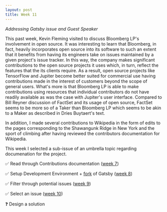 ```yaml
---
layout: post
title: Week 11
---
```



*Addressing Gatsby issue and Guest Speaker*

<!--
    Write about the visit by Kevin Fleming. What did you learn? Contrast what he had to say about Bloomberg LP's involvement with what Bill Reyner described about FactSet's involvement.
    Continue to chronicle your progress on the issue(s) you ar eworking on.
 -->

This past week, Kevin Fleming visited to discuss Bloomberg LP's involvement in open source. It was interesting to learn that Bloomberg, in fact, heavily incorporates open source into its software to such an extent that it benefits from having its engineers take on issues maintained by a given project's issue tracker. In this way, the company makes significant contributions to the open source projects it uses which, in turn, reflect the features that the its clients require. As a result, open source projects like TensorFlow and Jupiter become better suited for commercial use having contributions made in the interest of customers beyond the scope of general users. What's more is that Bloomberg LP is able to make contributions using resources that individual contributors do not have readily available as was the case with Jupiter's user interface. Compared to Bill Reyner discussion of FactSet and its usage of open source, FactSet seems to be more so of a Taker than Bloomberg LP which seems to be akin to a Maker as described in Dries Buytaert's text.

In addition, I made several contributions to Wikipedia in the form of edits to the pages corresponding to the Shawangunk Ridge in New York and the sport of climbing after having reviewed the contributors documentation for Wikipedia.

This week I selected a sub-issue of an umbrella topic regarding documenation for the project.

✅ Read through Contributions documentation ([week 7][3])

✅ Setup Development Environment + [fork][6] of Gatsby ([week 8][4])

✅ Filter through potential issues ([week 9][5])

✅ Select an issue ([week 10][10])

❓ Design a solution

[1]: https://en.wikipedia.org/wiki/Wikipedia:Contributing_to_Wikipedia#Getting_started
[2]: https://en.wikipedia.org/wiki/Wikipedia:A_primer_for_newcomers
[3]: https://hunter-college-ossd-fall-2019.github.io/sjku1-weekly/week07/
[4]: https://hunter-college-ossd-fall-2019.github.io/sjku1-weekly/week08/
[5]: https://hunter-college-ossd-fall-2019.github.io/sjku1-weekly/week09/
[6]: https://github.com/sjku1/gatsby
[7]: https://dri.es/balancing-makers-and-takers-to-scale-and-sustain-open-source
[8]: https://en.wikipedia.org/wiki/Prisoner%27s_dilemma
[9]: https://en.wikipedia.org/wiki/Free-rider_problem
[10]: https://hunter-college-ossd-fall-2019.github.io/sjku1-weekly/week10/
